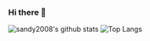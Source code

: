 ### Hi there 👋
![sandy2008's github stats](https://github-readme-stats.vercel.app/api?username=sandy2008&count_private=true&show_icons=true&line_height=33.7)
![Top Langs](https://github-readme-stats.vercel.app/api/top-langs/?username=sandy2008&hide=css&count_private=true)

<!-- Here are some ideas to get you started:

- 🔭 I’m currently working on ...
- 🌱 I’m currently learning ...
- 👯 I’m looking to collaborate on ...
- 🤔 I’m looking for help with ...
- 💬 Ask me about ...
- 📫 How to reach me: ...
- 😄 Pronouns: ...
- ⚡ Fun fact: ...
